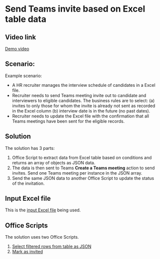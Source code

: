 # Send Teams invite based on Excel table data

## Video link

[Demo video](https://youtu.be/HyBdx52NOE8)


## Scenario: 

Example scenario:

* A HR recruiter manages the interview schedule of candidates in a Excel file.
* Recruiter needs to send Teams meeting invite out to candidate and interviewers to eligible candidates. The business rules are to select: (a) invites to only those for whom the invite is already not sent as recorded in the Excel column (b) interview date is in the future (no past dates).
* Recruiter needs to update the Excel file with the confirmation that all Teams meetings have been sent for the eligible records. 


## Solution 

The solution has 3 parts: 

1. Office Script to extract data from Excel table based on conditions and returns an array of objects as JSON data. 
1. The data is then sent to Teams **Create a Teams meeting** action to send invites. Send one Teams meeting per instance in the JSON array. 
1. Send the same JSON data to another Office Script to update the status of the invitation. 

## Input Excel file

This is the [input Excel file](HR-Schedule.xlsx) being used. 

## Office Scripts

The solution uses two Office Scripts. 

1. [Select filtered rows from table as JSON](SelectFilteredRowsFromTableAsJSON.ts)
1. [Mark as invited](MarkAsInvited.ts)


